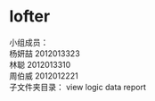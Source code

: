 lofter
======
<p>
  小组成员： <br/>
             杨妍喆 2012013323<br/>  
             林聪   2012013310<br/>
             周伯威 2012012221<br/>
  子文件夹目录：
            view
            logic
            data
            report
</p>
